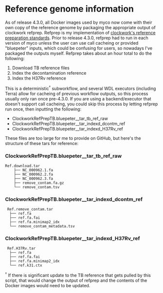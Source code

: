 # Reference genome information
As of release 4.3.0, all Docker images used by myco now come with their own copy of the reference genome by packaging the appropriate output of clockwork refprep. Refprep is my implementation of [clockwork's reference preparation standards](https://github.com/iqbal-lab-org/clockwork/wiki/Walkthrough-scripts-only#get-and-index-reference-genomes). Prior to release 4.3.0, refprep had to run in each version of myco unless the user can use call cacheing or provided "bluepeter" inputs, which could be confusing for users, so nowadays I've packaged the outputs myself. Refprep takes about an hour total to do the following:
1. Download TB reference files
2. Index the decontamination reference
3. Index the H37Rv reference

This is a deterministic<sup>†</sup> subworkflow, and several WDL executors (including Terra) allow for cacheing of previous workflow outputs, so this process usually only ran once pre-4.3.0. If you are using a backend/executor that doesn't support call cacheing, you could skip this process by letting refprep run once, then inputting the following:
* ClockworkRefPrepTB.bluepeter__tar_tb_ref_raw
* ClockworkRefPrepTB.bluepeter__tar_indexd_dcontm_ref
* ClockworkRefPrepTB.bluepeter__tar_indexd_H37Rv_ref

These files are too large for me to provide on GitHub, but here's the structure of these tars for reference:

### ClockworkRefPrepTB.bluepeter__tar_tb_ref_raw
```
Ref.download.tar
    ├── NC_000962.1.fa
    ├── NC_000962.2.fa
    ├── NC_000962.3.fa
    ├── remove_contam.fa.gz
    └── remove_contam.tsv
```
### ClockworkRefPrepTB.bluepeter__tar_indexd_dcontm_ref
```
 Ref.remove_contam.tar
  ├── ref.fa
  ├── ref.fa.fai
  ├── ref.fa.minimap2_idx
  └── remove_contam_metadata.tsv
```
### ClockworkRefPrepTB.bluepeter__tar_indexd_H37Rv_ref
```
 Ref.H37Rv.tar
  ├── ref.fa
  ├── ref.fa.fai
  ├── ref.fa.minimap2_idx
  └── ref.k31.ctx
```

<sup>†</sup> If there is significant update to the TB reference that gets pulled by this script, that would change the output of refprep and the contents of the Docker images would need to be updated.
